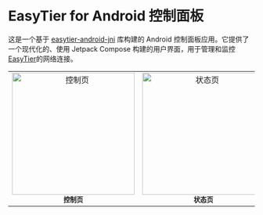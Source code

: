 # EasyTier for Android 控制面板

这是一个基于 [easytier-android-jni](https://github.com/EasyTier/EasyTier/tree/main/easytier-contrib/easytier-android-jni) 库构建的 Android 控制面板应用。它提供了一个现代化的、使用 Jetpack Compose 构建的用户界面，用于管理和监控 [EasyTier](https://github.com/EasyTier/EasyTier)的网络连接。

<table align="center">
  <tr>
    <td align="center">
      <img src="https://github.com/user-attachments/assets/f983c28e-bf37-4fd6-8338-db682f20dd8c" alt="控制页" width="250"/>
      <br />
      <sub><b>控制页</b></sub>
    </td>
    <td align="center">
      <img src="https://github.com/user-attachments/assets/53cb3cc6-b487-4d17-8840-aa236d75ba11" alt="状态页" width="250"/>
      <br />
      <sub><b>状态页</b></sub>
    </td>
    <td align="center">
      <img src="https://github.com/user-attachments/assets/7995cb35-439d-450d-8d80-328f09c27725" alt="日志页" width="250"/>
      <br />
      <sub><b>日志页</b></sub>
    </td>
  </tr>
</table>
